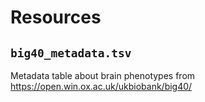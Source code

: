 # Resources

## `big40_metadata.tsv`
Metadata table about brain phenotypes from https://open.win.ox.ac.uk/ukbiobank/big40/
